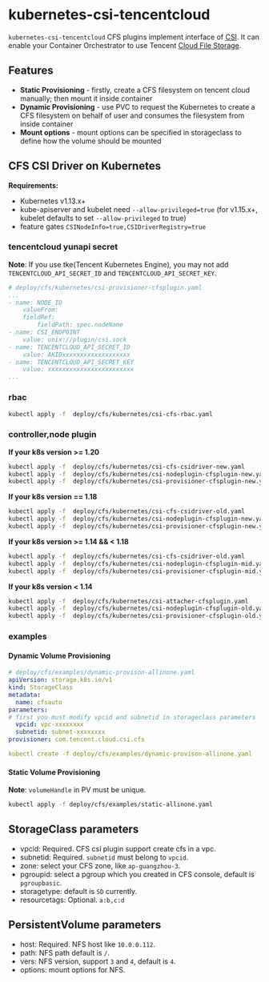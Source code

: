# kubernetes-csi-tencentcloud

`kubernetes-csi-tencentcloud` CFS plugins implement interface of [CSI](https://github.com/container-storage-interface/spec). It can enable your Container Orchestrator to use Tencent [Cloud File Storage](https://cloud.tencent.com/product/cfs).

## Features
* **Static Provisioning** - firstly, create a CFS filesystem on tencent cloud manually; then mount it inside container
* **Dynamic Provisioning** - use PVC to request the Kubernetes to create a CFS filesystem on behalf of user and consumes the filesystem from inside container
* **Mount options** - mount options can be specified in storageclass to define how the volume should be mounted

## CFS CSI Driver on Kubernetes

**Requirements:**

* Kubernetes v1.13.x+
* kube-apiserver and kubelet need `--allow-privileged=true` (for v1.15.x+, kubelet defaults to set `--allow-privileged` to true)
* feature gates `CSINodeInfo=true,CSIDriverRegistry=true`

### tencentcloud yunapi secret

**Note**: If you use tke(Tencent Kubernetes Engine), you may not add `TENCENTCLOUD_API_SECRET_ID` and `TENCENTCLOUD_API_SECRET_KEY`.

```yaml
# deploy/cfs/kubernetes/csi-provisioner-cfsplugin.yaml
...
- name: NODE_ID
    valueFrom:
    fieldRef:
        fieldPath: spec.nodeName
- name: CSI_ENDPOINT
    value: unix://plugin/csi.sock
- name: TENCENTCLOUD_API_SECRET_ID
    value: AKIDxxxxxxxxxxxxxxxxxxx
- name: TENCENTCLOUD_API_SECRET_KEY
    value: xxxxxxxxxxxxxxxxxxxxxxxx
...
```

### rbac

```sh
kubectl apply -f  deploy/cfs/kubernetes/csi-cfs-rbac.yaml
```

### controller,node plugin

**If your k8s version >= 1.20**
```sh
kubectl apply -f  deploy/cfs/kubernetes/csi-cfs-csidriver-new.yaml
kubectl apply -f  deploy/cfs/kubernetes/csi-nodeplugin-cfsplugin-new.yaml
kubectl apply -f  deploy/cfs/kubernetes/csi-provisioner-cfsplugin-new.yaml
```

**If your k8s version == 1.18**
```sh
kubectl apply -f  deploy/cfs/kubernetes/csi-cfs-csidriver-old.yaml
kubectl apply -f  deploy/cfs/kubernetes/csi-nodeplugin-cfsplugin-new.yaml
kubectl apply -f  deploy/cfs/kubernetes/csi-provisioner-cfsplugin-new.yaml
```

**If your k8s version >= 1.14 && < 1.18**
```sh
kubectl apply -f  deploy/cfs/kubernetes/csi-cfs-csidriver-old.yaml
kubectl apply -f  deploy/cfs/kubernetes/csi-nodeplugin-cfsplugin-mid.yaml
kubectl apply -f  deploy/cfs/kubernetes/csi-provisioner-cfsplugin-mid.yaml
```

**If your k8s version < 1.14**
```sh
kubectl apply -f  deploy/cfs/kubernetes/csi-attacher-cfsplugin.yaml
kubectl apply -f  deploy/cfs/kubernetes/csi-nodeplugin-cfsplugin-old.yaml
kubectl apply -f  deploy/cfs/kubernetes/csi-provisioner-cfsplugin-old.yaml
```

### examples

#### Dynamic Volume Provisioning

```yaml
# deploy/cfs/examples/dynamic-provison-allinone.yaml
apiVersion: storage.k8s.io/v1
kind: StorageClass
metadata:
  name: cfsauto
parameters:
# first you must modify vpcid and subnetid in storageclass parameters
  vpcid: vpc-xxxxxxxx
  subnetid: subnet-xxxxxxxx
provisioner: com.tencent.cloud.csi.cfs

kubectl create -f deploy/cfs/examples/dynamic-provison-allinone.yaml
```

#### Static Volume Provisioning

**Note**: `volumeHandle` in PV must be unique.

```sh
kubectl apply -f deploy/cfs/examples/static-allinone.yaml
```

## StorageClass parameters

* vpcid: Required. CFS csi plugin support create cfs in a vpc.
* subnetid: Required. `subnetid` must belong to `vpcid`.
* zone: select your CFS zone, like `ap-guangzhou-3`.
* pgroupid: select a pgroup which you created in CFS console, default is `pgroupbasic`.
* storagetype: default is `SD` currently.
* resourcetags: Optional. `a:b,c:d`

## PersistentVolume parameters

* host: Required. NFS host like `10.0.0.112`.
* path: NFS path default is `/`.
* vers: NFS version, support `3` and `4`, default is `4`.
* options: mount options for NFS.

